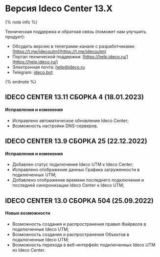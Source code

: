 # Версия Ideco Center 13.Х

{% note info %}

Техническая поддержка и обратная связь (поможет нам улучшить продукт):
* Обсудить версию в телеграмм-канале с разработчиками: [https://t.me/idecoutm](https://t.me/idecoutm)
* Портал технической поддержки: [https://help.ideco.ru/](https://help.ideco.ru/)
* Электронная почта: help@ideco.ru
* Telegram: [ideco.bot](https://telegram.im/@ideco_support_bot)

{% endnote %}

## **IDECO CENTER 13.11 СБОРКА 4 (18.01.2023)**

#### **Исправления и изменения**

* Исправлено автоматическое обновление Ideco Center;
* Возможность настройки DNS-серверов.

## **IDECO CENTER 13.9 СБОРКА 25 (22.12.2022)**

#### **Исправления и изменения**
 
* Добавлен статус подключения Ideco UTM к Ideco Center; 
* Исправлено отображение данных Графика загруженности в подключенных UTM; 
* Добавлено отображение времени последнего подключения и последней синхронизации Ideco Center к Ideco UTM; 

## **IDECO CENTER 13.0 СБОРКА 504 (25.09.2022)**

#### Новые возможности

* Возможность создания и распространения правил Файрвола в подключенные Ideco UTM;
* Возможность создания и распространения Объектов в подключенные Ideco UTM;
* Возможность перехода в веб-интерфейс подключенных Ideco UTM из Ideco Center.
